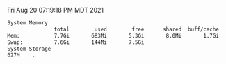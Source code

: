 Fri Aug 20 07:19:18 PM MDT 2021
```bash
System Memory
               total        used        free      shared  buff/cache   available
Mem:           7.7Gi       683Mi       5.3Gi       8.0Mi       1.7Gi       6.7Gi
Swap:          7.6Gi       144Mi       7.5Gi
System Storage
627M	.
```
